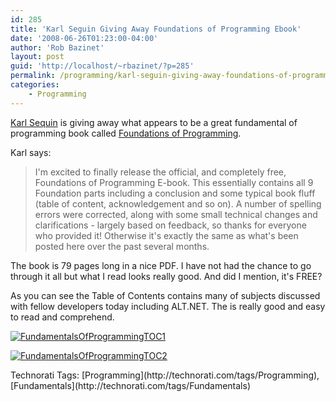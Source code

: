 ```yaml
---
id: 285
title: 'Karl Seguin Giving Away Foundations of Programming Ebook'
date: '2008-06-26T01:23:00-04:00'
author: 'Rob Bazinet'
layout: post
guid: 'http://localhost/~rbazinet/?p=285'
permalink: /programming/karl-seguin-giving-away-foundations-of-programming-ebook/
categories:
    - Programming
---
```


[Karl Sequin](http://codebetter.com/blogs/karlseguin/archive/2008/06/24/foundations-of-programming-ebook.aspx) is giving away what appears to be a great fundamental of programming book called [Foundations of Programming](http://codebetter.com/files/folders/codebetter_downloads/entry179694.aspx).

Karl says:

> I'm excited to finally release the official, and completely free, Foundations of Programming E-book. This essentially contains all 9 Foundation parts including a conclusion and some typical book fluff (table of content, acknowledgement and so on). A number of spelling errors were corrected, along with some small technical changes and clarifications - largely based on feedback, so thanks for everyone who provided it! Otherwise it's exactly the same as what's been posted here over the past several months.

The book is 79 pages long in a nice PDF. I have not had the chance to go through it all but what I read looks really good. And did I mention, it's FREE?

As you can see the Table of Contents contains many of subjects discussed with fellow developers today including ALT.NET. The is really good and easy to read and comprehend.

[![FundamentalsOfProgrammingTOC1](http://www.accidentaltechnologist.com/files/media/image/WindowsLiveWriter/KarlSeguinGivingAwayFoundationsofProgram_3BD/FundamentalsOfProgrammingTOC1_thumb.jpg)](http://www.accidentaltechnologist.com/files/media/image/WindowsLiveWriter/KarlSeguinGivingAwayFoundationsofProgram_3BD/FundamentalsOfProgrammingTOC1_2.jpg)

[![FundamentalsOfProgrammingTOC2](http://www.accidentaltechnologist.com/files/media/image/WindowsLiveWriter/KarlSeguinGivingAwayFoundationsofProgram_3BD/FundamentalsOfProgrammingTOC2_thumb.jpg)](http://www.accidentaltechnologist.com/files/media/image/WindowsLiveWriter/KarlSeguinGivingAwayFoundationsofProgram_3BD/FundamentalsOfProgrammingTOC2_2.jpg)

<div class="wlWriterSmartContent" id="scid:0767317B-992E-4b12-91E0-4F059A8CECA8:7d5c9c04-0621-4240-b17e-8e87ea61177d" style="padding-right: 0px; display: inline; padding-left: 0px; padding-bottom: 0px; margin: 0px; padding-top: 0px">Technorati Tags: [Programming](http://technorati.com/tags/Programming),[Fundamentals](http://technorati.com/tags/Fundamentals)</div>